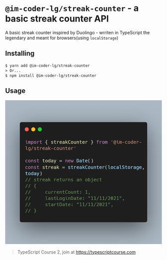 # `@im-coder-lg/streak-counter` - a basic streak counter API

A basic streak counter inspired by Duolingo - wrriten in TypeScript the legendary and meant for browsers(using `localStorage`)

## Installing

```shell
$ yarn add @im-coder-lg/streak-counter
> Or...
$ npm install @im-coder-lg/streak-counter
```

## Usage

![API Implementation](./assets/api_implementation.png)

> TypeScript Course 2, join at https://typescriptcourse.com
